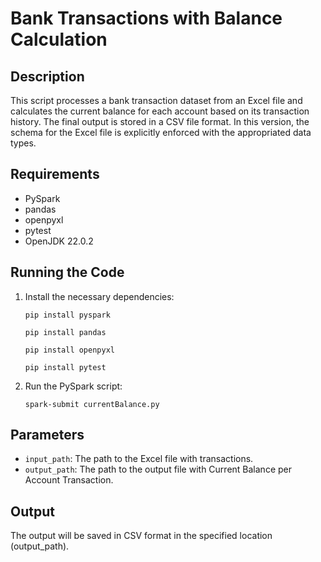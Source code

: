 # Bank Transactions with Balance Calculation

## Description
This script processes a bank transaction dataset from an Excel file and calculates the current balance for each account based on its transaction history. The final output is stored in a CSV file format. In this version, the schema for the Excel file is explicitly enforced with the appropriated data types.

## Requirements
- PySpark
- pandas
- openpyxl
- pytest
- OpenJDK 22.0.2

## Running the Code

1. Install the necessary dependencies:
    ```
    pip install pyspark
    ```
    
    ```
    pip install pandas
    ```

    ```
    pip install openpyxl
    ```

    ```
    pip install pytest
    ```

2. Run the PySpark script:
    ```
    spark-submit currentBalance.py
    ```

## Parameters
- `input_path`: The path to the Excel file with transactions.
- `output_path`: The path to the output file with Current Balance per Account Transaction.

## Output
The output will be saved in CSV format in the specified location (output_path).
